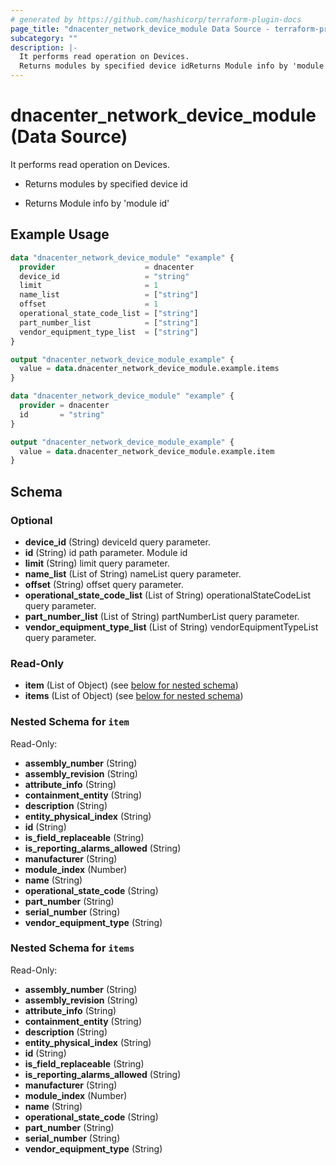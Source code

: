 ```yaml
---
# generated by https://github.com/hashicorp/terraform-plugin-docs
page_title: "dnacenter_network_device_module Data Source - terraform-provider-dnacenter"
subcategory: ""
description: |-
  It performs read operation on Devices.
  Returns modules by specified device idReturns Module info by 'module id'
---
```


# dnacenter_network_device_module (Data Source)

It performs read operation on Devices.

- Returns modules by specified device id

- Returns Module info by 'module id'

## Example Usage

```terraform
data "dnacenter_network_device_module" "example" {
  provider                    = dnacenter
  device_id                   = "string"
  limit                       = 1
  name_list                   = ["string"]
  offset                      = 1
  operational_state_code_list = ["string"]
  part_number_list            = ["string"]
  vendor_equipment_type_list  = ["string"]
}

output "dnacenter_network_device_module_example" {
  value = data.dnacenter_network_device_module.example.items
}

data "dnacenter_network_device_module" "example" {
  provider = dnacenter
  id       = "string"
}

output "dnacenter_network_device_module_example" {
  value = data.dnacenter_network_device_module.example.item
}
```

<!-- schema generated by tfplugindocs -->
## Schema

### Optional

- **device_id** (String) deviceId query parameter.
- **id** (String) id path parameter. Module id
- **limit** (String) limit query parameter.
- **name_list** (List of String) nameList query parameter.
- **offset** (String) offset query parameter.
- **operational_state_code_list** (List of String) operationalStateCodeList query parameter.
- **part_number_list** (List of String) partNumberList query parameter.
- **vendor_equipment_type_list** (List of String) vendorEquipmentTypeList query parameter.

### Read-Only

- **item** (List of Object) (see [below for nested schema](#nestedatt--item))
- **items** (List of Object) (see [below for nested schema](#nestedatt--items))

<a id="nestedatt--item"></a>
### Nested Schema for `item`

Read-Only:

- **assembly_number** (String)
- **assembly_revision** (String)
- **attribute_info** (String)
- **containment_entity** (String)
- **description** (String)
- **entity_physical_index** (String)
- **id** (String)
- **is_field_replaceable** (String)
- **is_reporting_alarms_allowed** (String)
- **manufacturer** (String)
- **module_index** (Number)
- **name** (String)
- **operational_state_code** (String)
- **part_number** (String)
- **serial_number** (String)
- **vendor_equipment_type** (String)


<a id="nestedatt--items"></a>
### Nested Schema for `items`

Read-Only:

- **assembly_number** (String)
- **assembly_revision** (String)
- **attribute_info** (String)
- **containment_entity** (String)
- **description** (String)
- **entity_physical_index** (String)
- **id** (String)
- **is_field_replaceable** (String)
- **is_reporting_alarms_allowed** (String)
- **manufacturer** (String)
- **module_index** (Number)
- **name** (String)
- **operational_state_code** (String)
- **part_number** (String)
- **serial_number** (String)
- **vendor_equipment_type** (String)


